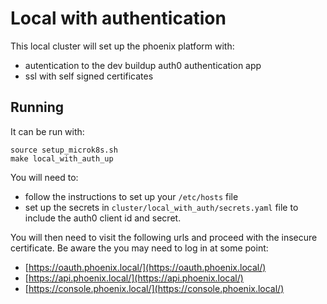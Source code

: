 # Local with authentication 

This local cluster will set up the phoenix platform with:
- autentication to the dev buildup auth0 authentication app
- ssl with self signed certificates

## Running
It can be run with:
```
source setup_microk8s.sh
make local_with_auth_up
```

You will need to:
- follow the instructions to set up your `/etc/hosts` file
- set up the secrets in `cluster/local_with_auth/secrets.yaml` file to include the auth0 client id
  and secret.

You will then need to visit the following urls and proceed with the insecure certificate. Be aware
the you may need to log in at some point:
- [https://oauth.phoenix.local/](https://oauth.phoenix.local/)
- [https://api.phoenix.local/](https://api.phoenix.local/)
- [https://console.phoenix.local/](https://console.phoenix.local/)
